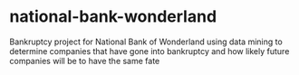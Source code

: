 # national-bank-wonderland
Bankruptcy project for National Bank of Wonderland using data mining to determine companies that have gone into bankruptcy and how likely future companies will be to have the same fate
